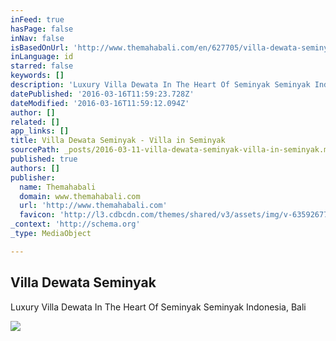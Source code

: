 ```yaml
---
inFeed: true
hasPage: false
inNav: false
isBasedOnUrl: 'http://www.themahabali.com/en/627705/villa-dewata-seminyak'
inLanguage: id
starred: false
keywords: []
description: 'Luxury Villa Dewata In The Heart Of Seminyak Seminyak Indonesia, Bali'
datePublished: '2016-03-16T11:59:23.728Z'
dateModified: '2016-03-16T11:59:12.094Z'
author: []
related: []
app_links: []
title: Villa Dewata Seminyak - Villa in Seminyak
sourcePath: _posts/2016-03-11-villa-dewata-seminyak-villa-in-seminyak.md
published: true
authors: []
publisher:
  name: Themahabali
  domain: www.themahabali.com
  url: 'http://www.themahabali.com'
  favicon: 'http://l3.cdbcdn.com/themes/shared/v3/assets/img/v-635926770992479107/nonicon.ico?f=18'
_context: 'http://schema.org'
_type: MediaObject

---
```

<article style=""><h1>Villa Dewata Seminyak</h1><p>Luxury Villa Dewata In The Heart Of Seminyak Seminyak Indonesia, Bali</p><img src="https://s3-us-west-2.amazonaws.com/the-grid-img/p/141dbedfb8b7a23148fcb13c82a0f761e3501b20.jpg" /></article>
